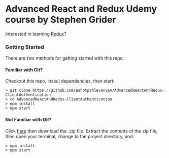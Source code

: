 # Advanced React and Redux Udemy course by Stephen Grider

Interested in learning [Redux](https://www.udemy.com/react-redux/)?

### Getting Started

There are two methods for getting started with this repo.

#### Familiar with Git?
Checkout this repo, install dependencies, then start:

```
> git clone https://github.com/ashotpahlevanyan/AdvancedReactAndRedux-ClientAuthentication
> cd AdvancedReactAndRedux-ClientAuthentication
> npm install
> npm start
```

#### Not Familiar with Git?
Click [here](https://github.com/ashotpahlevanyan/AdvancedReactAndRedux-ClientAuthentication) then download the .zip file.  Extract the contents of the zip file, then open your terminal, change to the project directory, and:

```
> npm install
> npm start
```

